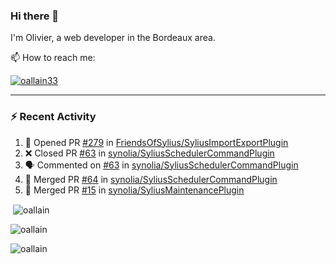 ### Hi there 👋

I'm Olivier, a web developer in the Bordeaux area.

📫 How to reach me:

<p> <a href="https://twitter.com/oallain33" target="blank"><img src="https://img.shields.io/twitter/follow/oallain33?logo=twitter&style=for-the-badge" alt="oallain33" /></a> </p>

---

### :zap: Recent Activity

<!--START_SECTION:activity-->
1. 💪 Opened PR [#279](https://github.com/FriendsOfSylius/SyliusImportExportPlugin/pull/279) in [FriendsOfSylius/SyliusImportExportPlugin](https://github.com/FriendsOfSylius/SyliusImportExportPlugin)
2. ❌ Closed PR [#63](https://github.com/synolia/SyliusSchedulerCommandPlugin/pull/63) in [synolia/SyliusSchedulerCommandPlugin](https://github.com/synolia/SyliusSchedulerCommandPlugin)
3. 🗣 Commented on [#63](https://github.com/synolia/SyliusSchedulerCommandPlugin/issues/63) in [synolia/SyliusSchedulerCommandPlugin](https://github.com/synolia/SyliusSchedulerCommandPlugin)
4. 🎉 Merged PR [#64](https://github.com/synolia/SyliusSchedulerCommandPlugin/pull/64) in [synolia/SyliusSchedulerCommandPlugin](https://github.com/synolia/SyliusSchedulerCommandPlugin)
5. 🎉 Merged PR [#15](https://github.com/synolia/SyliusMaintenancePlugin/pull/15) in [synolia/SyliusMaintenancePlugin](https://github.com/synolia/SyliusMaintenancePlugin)
<!--END_SECTION:activity-->

<p>&nbsp;<img align="center" src="https://github-readme-stats.vercel.app/api?username=oallain&show_icons=true&locale=en" alt="oallain" /></p>

<p><img align="center" src="https://github-readme-streak-stats.herokuapp.com/?user=oallain&" alt="oallain" /></p>

<p><img src="https://github-readme-stats.vercel.app/api/top-langs?username=oallain&show_icons=true&locale=en&layout=compact" alt="oallain" /></p>
